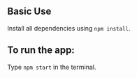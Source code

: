 ## Basic Use

Install all dependencies using `npm install`.

## To run the app:

Type `npm start` in the terminal.
